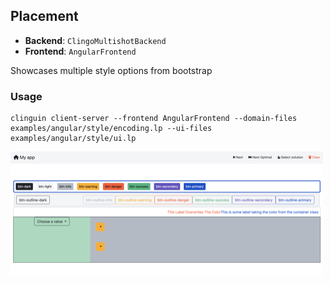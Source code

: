 ## Placement

- **Backend**:   `ClingoMultishotBackend`
- **Frontend**:   `AngularFrontend`

Showcases multiple style options from bootstrap

### Usage

```
clinguin client-server --frontend AngularFrontend --domain-files examples/angular/style/encoding.lp --ui-files examples/angular/style/ui.lp
```

![](out.png)
